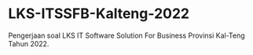 # LKS-ITSSFB-Kalteng-2022
Pengerjaan soal LKS IT Software Solution For Business Provinsi Kal-Teng Tahun 2022.
